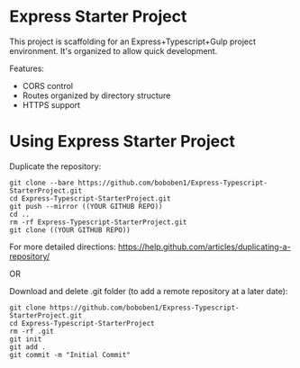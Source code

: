 Express Starter Project
============


This project is scaffolding for an Express+Typescript+Gulp project environment. It's organized to allow quick development.

Features:
* CORS control
* Routes organized by directory structure
* HTTPS support

# Using Express Starter Project

Duplicate the repository:
```
git clone --bare https://github.com/boboben1/Express-Typescript-StarterProject.git
cd Express-Typescript-StarterProject.git
git push --mirror ((YOUR GITHUB REPO))
cd ..
rm -rf Express-Typescript-StarterProject.git
git clone ((YOUR GITHUB REPO))
```

For more detailed directions: https://help.github.com/articles/duplicating-a-repository/

OR

Download and delete .git folder (to add a remote repository at a later date):
```
git clone https://github.com/boboben1/Express-Typescript-StarterProject.git
cd Express-Typescript-StarterProject
rm -rf .git
git init
git add .
git commit -m "Initial Commit"
```